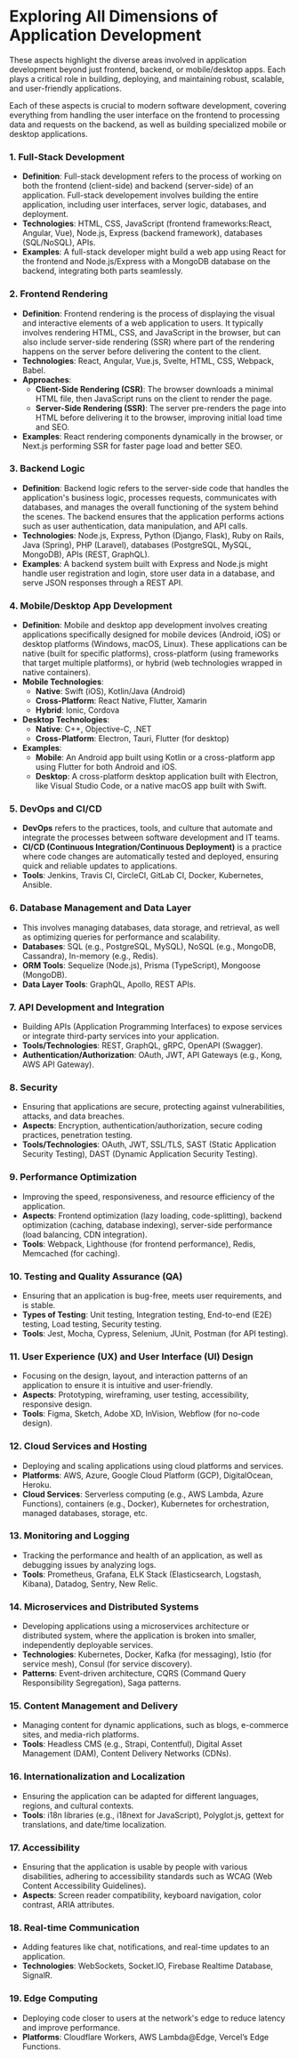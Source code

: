 # Exploring All Dimensions of Application Development

These aspects highlight the diverse areas involved in application development beyond just frontend, backend, or mobile/desktop apps. Each plays a critical role in building, deploying, and maintaining robust, scalable, and user-friendly applications.

Each of these aspects is crucial to modern software development, covering everything from handling the user interface on the frontend to processing data and requests on the backend, as well as building specialized mobile or desktop applications.

### 1. **Full-Stack Development**
   - **Definition**: Full-stack development refers to the process of working on both the frontend (client-side) and backend (server-side) of an application. Full-stack developement involves building the entire application, including user interfaces, server logic, databases, and deployment.
   - **Technologies**: HTML, CSS, JavaScript (frontend frameworks:React, Angular, Vue), Node.js, Express (backend framework), databases (SQL/NoSQL), APIs.
   - **Examples**: A full-stack developer might build a web app using React for the frontend and Node.js/Express with a MongoDB database on the backend, integrating both parts seamlessly.

### 2. **Frontend Rendering**
   - **Definition**: Frontend rendering is the process of displaying the visual and interactive elements of a web application to users. It typically involves rendering HTML, CSS, and JavaScript in the browser, but can also include server-side rendering (SSR) where part of the rendering happens on the server before delivering the content to the client.
   - **Technologies**: React, Angular, Vue.js, Svelte, HTML, CSS, Webpack, Babel.
   - **Approaches**: 
     - **Client-Side Rendering (CSR)**: The browser downloads a minimal HTML file, then JavaScript runs on the client to render the page.
     - **Server-Side Rendering (SSR)**: The server pre-renders the page into HTML before delivering it to the browser, improving initial load time and SEO.
   - **Examples**: React rendering components dynamically in the browser, or Next.js performing SSR for faster page load and better SEO.

### 3. **Backend Logic**
   - **Definition**: Backend logic refers to the server-side code that handles the application's business logic, processes requests, communicates with databases, and manages the overall functioning of the system behind the scenes. The backend ensures that the application performs actions such as user authentication, data manipulation, and API calls.
   - **Technologies**: Node.js, Express, Python (Django, Flask), Ruby on Rails, Java (Spring), PHP (Laravel), databases (PostgreSQL, MySQL, MongoDB), APIs (REST, GraphQL).
   - **Examples**: A backend system built with Express and Node.js might handle user registration and login, store user data in a database, and serve JSON responses through a REST API.

### 4. **Mobile/Desktop App Development**
   - **Definition**: Mobile and desktop app development involves creating applications specifically designed for mobile devices (Android, iOS) or desktop platforms (Windows, macOS, Linux). These applications can be native (built for specific platforms), cross-platform (using frameworks that target multiple platforms), or hybrid (web technologies wrapped in native containers).
   - **Mobile Technologies**:
     - **Native**: Swift (iOS), Kotlin/Java (Android)
     - **Cross-Platform**: React Native, Flutter, Xamarin
     - **Hybrid**: Ionic, Cordova
   - **Desktop Technologies**:
     - **Native**: C++, Objective-C, .NET
     - **Cross-Platform**: Electron, Tauri, Flutter (for desktop)
   - **Examples**: 
     - **Mobile**: An Android app built using Kotlin or a cross-platform app using Flutter for both Android and iOS.
     - **Desktop**: A cross-platform desktop application built with Electron, like Visual Studio Code, or a native macOS app built with Swift.


### 5. **DevOps and CI/CD**
   - **DevOps** refers to the practices, tools, and culture that automate and integrate the processes between software development and IT teams.
   - **CI/CD (Continuous Integration/Continuous Deployment)** is a practice where code changes are automatically tested and deployed, ensuring quick and reliable updates to applications.
   - **Tools**: Jenkins, Travis CI, CircleCI, GitLab CI, Docker, Kubernetes, Ansible.

### 6. **Database Management and Data Layer**
   - This involves managing databases, data storage, and retrieval, as well as optimizing queries for performance and scalability.
   - **Databases**: SQL (e.g., PostgreSQL, MySQL), NoSQL (e.g., MongoDB, Cassandra), In-memory (e.g., Redis).
   - **ORM Tools**: Sequelize (Node.js), Prisma (TypeScript), Mongoose (MongoDB).
   - **Data Layer Tools**: GraphQL, Apollo, REST APIs.

### 7. **API Development and Integration**
   - Building APIs (Application Programming Interfaces) to expose services or integrate third-party services into your application.
   - **Tools/Technologies**: REST, GraphQL, gRPC, OpenAPI (Swagger).
   - **Authentication/Authorization**: OAuth, JWT, API Gateways (e.g., Kong, AWS API Gateway).

### 8. **Security**
   - Ensuring that applications are secure, protecting against vulnerabilities, attacks, and data breaches.
   - **Aspects**: Encryption, authentication/authorization, secure coding practices, penetration testing.
   - **Tools/Technologies**: OAuth, JWT, SSL/TLS, SAST (Static Application Security Testing), DAST (Dynamic Application Security Testing).

### 9. **Performance Optimization**
   - Improving the speed, responsiveness, and resource efficiency of the application.
   - **Aspects**: Frontend optimization (lazy loading, code-splitting), backend optimization (caching, database indexing), server-side performance (load balancing, CDN integration).
   - **Tools**: Webpack, Lighthouse (for frontend performance), Redis, Memcached (for caching).

### 10. **Testing and Quality Assurance (QA)**
   - Ensuring that an application is bug-free, meets user requirements, and is stable.
   - **Types of Testing**: Unit testing, Integration testing, End-to-end (E2E) testing, Load testing, Security testing.
   - **Tools**: Jest, Mocha, Cypress, Selenium, JUnit, Postman (for API testing).

### 11. **User Experience (UX) and User Interface (UI) Design**
   - Focusing on the design, layout, and interaction patterns of an application to ensure it is intuitive and user-friendly.
   - **Aspects**: Prototyping, wireframing, user testing, accessibility, responsive design.
   - **Tools**: Figma, Sketch, Adobe XD, InVision, Webflow (for no-code design).

### 12. **Cloud Services and Hosting**
   - Deploying and scaling applications using cloud platforms and services.
   - **Platforms**: AWS, Azure, Google Cloud Platform (GCP), DigitalOcean, Heroku.
   - **Cloud Services**: Serverless computing (e.g., AWS Lambda, Azure Functions), containers (e.g., Docker), Kubernetes for orchestration, managed databases, storage, etc.

### 13. **Monitoring and Logging**
   - Tracking the performance and health of an application, as well as debugging issues by analyzing logs.
   - **Tools**: Prometheus, Grafana, ELK Stack (Elasticsearch, Logstash, Kibana), Datadog, Sentry, New Relic.

### 14. **Microservices and Distributed Systems**
   - Developing applications using a microservices architecture or distributed system, where the application is broken into smaller, independently deployable services.
   - **Technologies**: Kubernetes, Docker, Kafka (for messaging), Istio (for service mesh), Consul (for service discovery).
   - **Patterns**: Event-driven architecture, CQRS (Command Query Responsibility Segregation), Saga patterns.

### 15. **Content Management and Delivery**
   - Managing content for dynamic applications, such as blogs, e-commerce sites, and media-rich platforms.
   - **Tools**: Headless CMS (e.g., Strapi, Contentful), Digital Asset Management (DAM), Content Delivery Networks (CDNs).

### 16. **Internationalization and Localization**
   - Ensuring the application can be adapted for different languages, regions, and cultural contexts.
   - **Tools**: i18n libraries (e.g., i18next for JavaScript), Polyglot.js, gettext for translations, and date/time localization.

### 17. **Accessibility**
   - Ensuring that the application is usable by people with various disabilities, adhering to accessibility standards such as WCAG (Web Content Accessibility Guidelines).
   - **Aspects**: Screen reader compatibility, keyboard navigation, color contrast, ARIA attributes.

### 18. **Real-time Communication**
   - Adding features like chat, notifications, and real-time updates to an application.
   - **Technologies**: WebSockets, Socket.IO, Firebase Realtime Database, SignalR.

### 19. **Edge Computing**
   - Deploying code closer to users at the network's edge to reduce latency and improve performance.
   - **Platforms**: Cloudflare Workers, AWS Lambda@Edge, Vercel’s Edge Functions.


